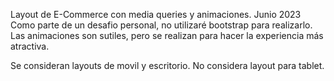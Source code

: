 Layout de E-Commerce con media queries y animaciones. Junio 2023
Como parte de un desafio personal, no utilizaré bootstrap para realizarlo.
Las animaciones son sutiles, pero se realizan para hacer la experiencia más atractiva.

Se consideran layouts de movil y escritorio. No considera layout para tablet.